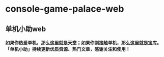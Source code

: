 # console-game-palace-web
## 单机小助web
#### 如果你热爱单机，那么这里就是天堂；如果你刚接触单机，那么这里就是宝库。「单机小助」持续更新优质资源、热门文章，感谢关注和使用！
